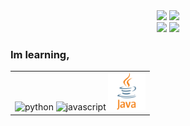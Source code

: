 <div id="header" align="center">
  <img src="https://github.com/mayankchaudhary26/Cool-Readme-ideas/raw/master/data/screen%20open.gif" width="245"/>
  <img src="https://github-readme-stats.vercel.app/api?username=gayathrymw&show_icons=true&line_height=33&count_private=true&theme=radical" a />
</div>
<div id="header" align="center">
  <img src="https://github-readme-stats.vercel.app/api/top-langs/?username=gayathrymw&&hide=cmake&langs_count=4&line_height=35&theme=radical" />
  <img src="https://github-readme-streak-stats.herokuapp.com/?user=gayathrymw&theme=radical" />
</div>

### Im learning,
<table>
    <tr>
      <td>
          <img src="https://img.icons8.com/color/128/000000/python.png" alt="python" width="60" height="60" />
          <img src="https://img.icons8.com/color/128/000000/javascript.png" alt="javascript" width="60" height="60" />
          <img src="https://raw.githubusercontent.com/github/explore/5b3600551e122a3277c2c5368af2ad5725ffa9a1/topics/java/java.png" alt="java" width="60" height="60" />
    </td>
  </tr>
</table>
